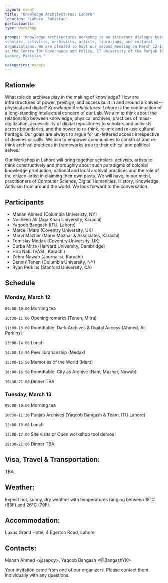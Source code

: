 ```yaml
---
layout: event
title: "Knowledge Architectures: Lahore"
location: "Lahore, Pakistan"
participants:
type: workshop

prompt: "Knowledge Architectures Workshop is an itinerant dialogue between
scholars, activists, archivists, artists, librarians, and cultural
organizations. We are pleased to host our second meeting on March 12-13, 2018
at the Centre for Governance and Policy, IT University of the Punjab in
Lahore, Pakistan."

categories: events
---
```


## Rationale

What role do archives play in the making of knowledge? How are infrastructures of power, prestige, and access built in and around archives-- physical and digital? *Knowledge Architectures: Lahore* is the continuation of a long-standing intellectual concern of our Lab. We aim to think about the relationship between knowledge, physical archives, practices of mass-digitization, accessibility of digital repositories to scholars and activists across boundaries, and the power to re-think, re-mix and re-use cultural heritage. Our goals are always to argue for un-fettered access irrespective of devices or skills. We aim to empower communities to construct and re-think archival practices in frameworks true to their ethical and political selves. 

Our Workshop in Lahore will bring together scholars, activists, artists to think constructively and thoroughly about such paradigms of colonial knowledge production, national and local archival practices and the role of the citizen-artist in claiming their own pasts. We will have, in our midst, practitioners of Computer Science, Digital Humanities, History, Knowledge Activism from around the world. We look forward to the conversation.

## Participants

* Manan Ahmed (Columbia Univeristy, NY)
* Nosheen Ali (Aga Khan University, Karachi)
* Yaqoob Bangash (ITU, Lahore)
* Marcell Mars (Coventry University, UK)
* Marvi Mazhar (Marvi Mazhar & Associates, Karachi)
* Tomislav Medak (Coventry University, UK)
* Durba Mitra (Harvard University, Cambridge)
* Hira Nabi (VASL, Karachi)
* Zehra Nawab (Journalist, Karachi)
* Dennis Tenen (Columbia University, NY)
* Ryan Perkins (Stanford University, CA)




## Schedule

### Monday, March 12

`09:00-10:00` Morning tea

`10:30-11:00` Opening remarks (Tenen, Mitra)

`11:00-13:00` Roundtable: Dark Archives & Digital Access (Ahmed, Ali, Perkins)

`13:00-14:00` Lunch

`14:00-14:50` Peer librarianship (Medak)

`15:00-15:50` Memories of the World (Mars)

`16:00-16:50` Roundtable: City as Archive (Nabi, Mazhar, Nawab)

`19:30-21:00` Dinner TBA  

### Tuesday, March 13

`09:00-10:00` Morning tea  

`10:30-11:30` Punjab Archives (Yaqoob Bangash & Team, ITU Lahore)  

`12:00-13:00` Lunch  

`13:00-17:00` Site visits or Open workshop tool demos

`19:30-21:00` Dinner TBA  

## Visa, Travel & Transportation:

TBA

## Weather:

Expect hot, sunny, dry weather with temperatures ranging between 18°C (63F)
and 26°C (79F).

## Accommodation:

Luxus Grand Hotel, 4 Egerton Road, Lahore

## Contacts:

Manan Ahmed <@sepoy>, Yaqoob Bangash <@BangashYK>

Your invitation came from one of our organizers. Please contact them
individually with any questions.
